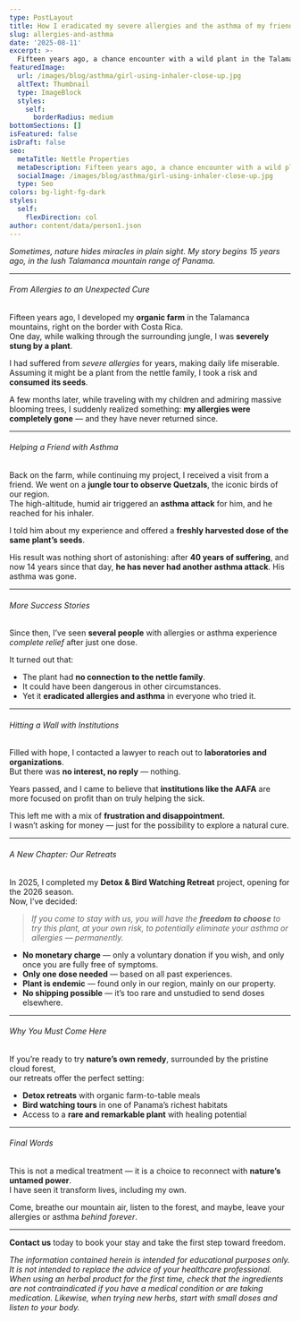 ```yaml
---
type: PostLayout
title: How I eradicated my severe allergies and the asthma of my friends and visitors
slug: allergies-and-asthma
date: '2025-08-11'
excerpt: >-
  Fifteen years ago, a chance encounter with a wild plant in the Talamanca mountains cured me of lifelong allergies — and later, helped a friend overcome 40 years of asthma. Today, in our cloud forest retreat, we offer guests the rare opportunity to experience this remarkable plant for themselves, surrounded by pure air, organic food, and the healing power of nature.
featuredImage:
  url: /images/blog/asthma/girl-using-inhaler-close-up.jpg
  altText: Thumbnail
  type: ImageBlock
  styles:
    self:
      borderRadius: medium
bottomSections: []
isFeatured: false
isDraft: false
seo:
  metaTitle: Nettle Properties
  metaDescription: Fifteen years ago, a chance encounter with a wild plant in the Talamanca mountains cured me of lifelong allergies — and later, helped a friend overcome 40 years of asthma. Today, in our cloud forest retreat, we offer guests the rare opportunity to experience this remarkable plant for themselves, surrounded by pure air, organic food, and the healing power of nature.
  socialImage: /images/blog/asthma/girl-using-inhaler-close-up.jpg
  type: Seo
colors: bg-light-fg-dark
styles:
  self:
    flexDirection: col
author: content/data/person1.json
---
```


_Sometimes, nature hides miracles in plain sight. My story begins 15 years ago, in the lush Talamanca mountain range of Panama._

---

###### From Allergies to an Unexpected Cure

Fifteen years ago, I developed my **organic farm** in the Talamanca mountains, right on the border with Costa Rica.  
One day, while walking through the surrounding jungle, I was **severely stung by a plant**.

I had suffered from _severe allergies_ for years, making daily life miserable. Assuming it might be a plant from the nettle family, I took a risk and **consumed its seeds**.

A few months later, while traveling with my children and admiring massive blooming trees, I suddenly realized something: **my allergies were completely gone** — and they have never returned since.

---

###### Helping a Friend with Asthma

Back on the farm, while continuing my project, I received a visit from a friend. We went on a **jungle tour to observe Quetzals**, the iconic birds of our region.  
The high-altitude, humid air triggered an **asthma attack** for him, and he reached for his inhaler.

I told him about my experience and offered a **freshly harvested dose of the same plant’s seeds**.

His result was nothing short of astonishing: after **40 years of suffering**, and now 14 years since that day, **he has never had another asthma attack**. His asthma was gone.

---

###### More Success Stories

Since then, I’ve seen **several people** with allergies or asthma experience _complete relief_ after just one dose.

It turned out that:

- The plant had **no connection to the nettle family**.
- It could have been dangerous in other circumstances.
- Yet it **eradicated allergies and asthma** in everyone who tried it.

---

###### Hitting a Wall with Institutions

Filled with hope, I contacted a lawyer to reach out to **laboratories and organizations**.  
But there was **no interest, no reply** — nothing.

Years passed, and I came to believe that **institutions like the AAFA** are more focused on profit than on truly helping the sick.

This left me with a mix of **frustration and disappointment**.  
I wasn’t asking for money — just for the possibility to explore a natural cure.

---

###### A New Chapter: Our Retreats

In 2025, I completed my **Detox & Bird Watching Retreat** project, opening for the 2026 season.  
Now, I’ve decided:

> _If you come to stay with us, you will have the **freedom to choose** to try this plant, at your own risk, to potentially eliminate your asthma or allergies — permanently._

- **No monetary charge** — only a voluntary donation if you wish, and only once you are fully free of symptoms.
- **Only one dose needed** — based on all past experiences.
- **Plant is endemic** — found only in our region, mainly on our property.
- **No shipping possible** — it’s too rare and unstudied to send doses elsewhere.

---

###### Why You Must Come Here

If you’re ready to try **nature’s own remedy**, surrounded by the pristine cloud forest,  
our retreats offer the perfect setting:

- **Detox retreats** with organic farm-to-table meals
- **Bird watching tours** in one of Panama’s richest habitats
- Access to a **rare and remarkable plant** with healing potential

---

###### Final Words

This is not a medical treatment — it is a choice to reconnect with **nature’s untamed power**.  
I have seen it transform lives, including my own.

Come, breathe our mountain air, listen to the forest, and maybe, leave your allergies or asthma _behind forever_.

---

**Contact us** today to book your stay and take the first step toward freedom.

_The information contained herein is intended for educational purposes only. It is not intended to replace the advice of your healthcare professional. When using an herbal product for the first time, check that the ingredients are not contraindicated if you have a medical condition or are taking medication. Likewise, when trying new herbs, start with small doses and listen to your body._
